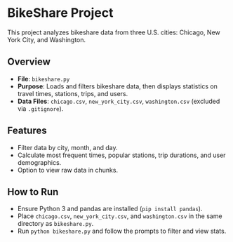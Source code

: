 
# BikeShare Project
This project analyzes bikeshare data from three U.S. cities: Chicago, New York City, and Washington.

## Overview
- **File**: `bikeshare.py`
- **Purpose**: Loads and filters bikeshare data, then displays statistics on travel times, stations, trips, and users.
- **Data Files**: `chicago.csv`, `new_york_city.csv`, `washington.csv` (excluded via `.gitignore`).

## Features
- Filter data by city, month, and day.
- Calculate most frequent times, popular stations, trip durations, and user demographics.
- Option to view raw data in chunks.

## How to Run
- Ensure Python 3 and pandas are installed (`pip install pandas`).
- Place `chicago.csv`, `new_york_city.csv`, and `washington.csv` in the same directory as `bikeshare.py`.
- Run `python bikeshare.py` and follow the prompts to filter and view stats.
